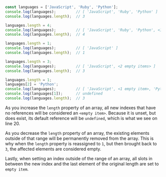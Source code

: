 ```js
const languages = ['JavaScript', 'Ruby', 'Python'];
console.log(languages);         // [ 'JavaScript', 'Ruby', 'Python' ]
console.log(languages.length);  // 3

languages.length = 4;
console.log(languages);         // [ 'JavaScript', 'Ruby', 'Python', <1 empty> ]
console.log(languages.length);  // 4

languages.length = 1;
console.log(languages);         // [ 'JavaScript' ]
console.log(languages.length);  // 1

languages.length = 3;
console.log(languages);         // [ 'JavaScript', <2 empty items> ]
console.log(languages.length);  // 3

languages.length = 1;
languages[2] = 'Python';
console.log(languages);         // [ 'JavaScript', <1 empty item>, 'Python' ]
console.log(languages[1]);      // undefined
console.log(languages.length);  // 3
```

As you increase the `length` property of an array, all new indexes that have no references will be considered an `<empty item>`. Because it is unset, but does exist, its default reference will be `undefined`, which is what we see on line 20.

As you decrease the `length` property of an array, the existing elements outside of that range will be permanently removed from the array. This is why when the `length` property is reassigned to `1`, but then brought back to `3`, the affected elements are considered empty.

Lastly, when setting an index outside of the range of an array, all slots in between the new index and the last element of the original length are set to `empty item`.

